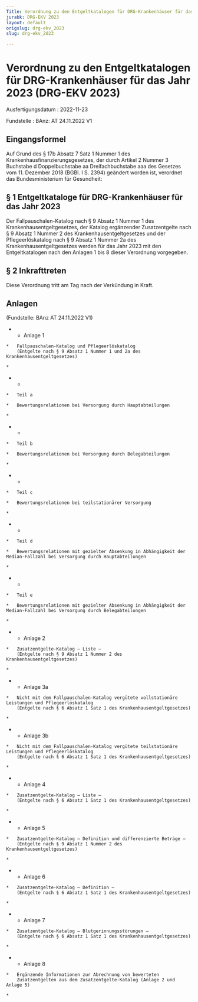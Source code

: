 ```yaml
---
Title: Verordnung zu den Entgeltkatalogen für DRG-Krankenhäuser für das Jahr 2023
jurabk: DRG-EKV 2023
layout: default
origslug: drg-ekv_2023
slug: drg-ekv_2023

---
```


# Verordnung zu den Entgeltkatalogen für DRG-Krankenhäuser für das Jahr 2023 (DRG-EKV 2023)

Ausfertigungsdatum
:   2022-11-23

Fundstelle
:   BAnz: AT 24.11.2022 V1


## Eingangsformel

Auf Grund des § 17b Absatz 7 Satz 1 Nummer 1 des Krankenhausfinanzierungsgesetzes, der durch Artikel 2 Nummer 3 Buchstabe d Doppelbuchstabe aa Dreifachbuchstabe aaa des Gesetzes vom 11. Dezember 2018 (BGBl. I S. 2394) geändert worden ist, verordnet das Bundesministerium für Gesundheit:


## § 1 Entgeltkataloge für DRG-Krankenhäuser für das Jahr 2023

Der Fallpauschalen-Katalog nach § 9 Absatz 1 Nummer 1 des Krankenhausentgeltgesetzes, der Katalog ergänzender Zusatzentgelte nach § 9 Absatz 1 Nummer 2 des Krankenhausentgeltgesetzes und der Pflegeerlöskatalog nach § 9 Absatz 1 Nummer 2a des Krankenhausentgeltgesetzes werden für das Jahr 2023 mit den Entgeltkatalogen nach den Anlagen 1 bis 8 dieser Verordnung vorgegeben.


## § 2 Inkrafttreten

Diese Verordnung tritt am Tag nach der Verkündung in Kraft.


## Anlagen

(Fundstelle: BAnz AT 24.11.2022 V1)



*    *   Anlage 1

    *   Fallpauschalen-Katalog und Pflegeerlöskatalog
        (Entgelte nach § 9 Absatz 1 Nummer 1 und 2a des Krankenhausentgeltgesetzes)

    *

*    *
    *   Teil a

    *   Bewertungsrelationen bei Versorgung durch Hauptabteilungen

    *

*    *
    *   Teil b

    *   Bewertungsrelationen bei Versorgung durch Belegabteilungen

    *

*    *
    *   Teil c

    *   Bewertungsrelationen bei teilstationärer Versorgung

    *

*    *
    *   Teil d

    *   Bewertungsrelationen mit gezielter Absenkung in Abhängigkeit der Median-Fallzahl bei Versorgung durch Hauptabteilungen

    *

*    *
    *   Teil e

    *   Bewertungsrelationen mit gezielter Absenkung in Abhängigkeit der Median-Fallzahl bei Versorgung durch Belegabteilungen

    *

*    *   Anlage 2

    *   Zusatzentgelte-Katalog – Liste –
        (Entgelte nach § 9 Absatz 1 Nummer 2 des Krankenhausentgeltgesetzes)

    *

*    *   Anlage 3a

    *   Nicht mit dem Fallpauschalen-Katalog vergütete vollstationäre Leistungen und Pflegeerlöskatalog
        (Entgelte nach § 6 Absatz 1 Satz 1 des Krankenhausentgeltgesetzes)

    *

*    *   Anlage 3b

    *   Nicht mit dem Fallpauschalen-Katalog vergütete teilstationäre Leistungen und Pflegeerlöskatalog
        (Entgelte nach § 6 Absatz 1 Satz 1 des Krankenhausentgeltgesetzes)

    *

*    *   Anlage 4

    *   Zusatzentgelte-Katalog – Liste –
        (Entgelte nach § 6 Absatz 1 Satz 1 des Krankenhausentgeltgesetzes)

    *

*    *   Anlage 5

    *   Zusatzentgelte-Katalog – Definition und differenzierte Beträge –
        (Entgelte nach § 9 Absatz 1 Nummer 2 des Krankenhausentgeltgesetzes)

    *

*    *   Anlage 6

    *   Zusatzentgelte-Katalog – Definition –
        (Entgelte nach § 6 Absatz 1 Satz 1 des Krankenhausentgeltgesetzes)

    *

*    *   Anlage 7

    *   Zusatzentgelte-Katalog – Blutgerinnungsstörungen –
        (Entgelte nach § 6 Absatz 1 Satz 1 des Krankenhausentgeltgesetzes)

    *

*    *   Anlage 8

    *   Ergänzende Informationen zur Abrechnung von bewerteten
        Zusatzentgelten aus dem Zusatzentgelte-Katalog (Anlage 2 und Anlage 5)

    *




